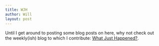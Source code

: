 ```yaml
---
title: WJH
author: Will
layout: post
---
```

Until I get around to posting some blog posts on here, why not check out the weekly(ish) blog to which I contribute: [What Just Happened?](https://whatjusthappened.news/).